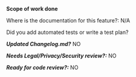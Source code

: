 **Scope of work done**
<!-- Description of PR goes here -->


<!-- Relevant screenshots go here (optional) -->


Where is the documentation for this feature?: N/A

Did you add automated tests or write a test plan?

***Updated Changelog.md?*** NO

***Needs Legal/Privacy/Security review?:*** NO

***Ready for code review?:*** NO
